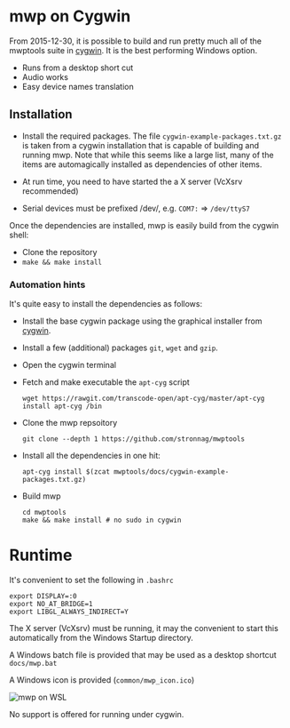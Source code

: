 # mwp on Cygwin

From 2015-12-30, it is possible to build and run pretty much all of the mwptools suite in [cygwin](https://www.cygwin.com/). It is the best performing	 Windows option.

* Runs from a desktop short cut
* Audio works
* Easy device names translation

## Installation

* Install the required packages. The file
  `cygwin-example-packages.txt.gz` is taken from a cygwin installation
  that is capable of building and running mwp. Note that while this seems like a large list, many of the items are automagically installed as dependencies of other items.

* At run time, you need to have started the a X server (VcXsrv recommended)

* Serial devices must be prefixed /dev/, e.g. `COM7:` => `/dev/ttyS7`

Once the dependencies are installed, mwp is easily build from the cygwin shell:

* Clone the repository
* `make && make install`


### Automation hints

It's quite easy to install the dependencies as follows:

* Install the base cygwin package using the graphical installer from [cygwin](https://www.cygwin.com/).

* Install a few (additional) packages `git`, `wget` and `gzip`.

* Open the cygwin terminal

* Fetch and make executable the `apt-cyg` script
  ```
  wget https://rawgit.com/transcode-open/apt-cyg/master/apt-cyg
  install apt-cyg /bin
  ```
* Clone the mwp repsoitory

  ```
  git clone --depth 1 https://github.com/stronnag/mwptools
  ```

* Install all the dependencies in one hit:

  ```
  apt-cyg install $(zcat mwptools/docs/cygwin-example-packages.txt.gz)
  ```

* Build mwp

  ```
  cd mwptools
  make && make install # no sudo in cygwin
  ```

# Runtime

It's convenient to set the following in `.bashrc`

```
export DISPLAY=:0
export NO_AT_BRIDGE=1
export LIBGL_ALWAYS_INDIRECT=Y
```

The X server (VcXsrv) must be running, it may the convenient to start this automatically from the Windows Startup directory.

A Windows batch file is provided that may be used as a desktop shortcut `docs/mwp.bat`

A Windows icon is provided (`common/mwp_icon.ico`)

![mwp on WSL](images/mwp-cygwin.png)


No support is offered for running under cygwin.
